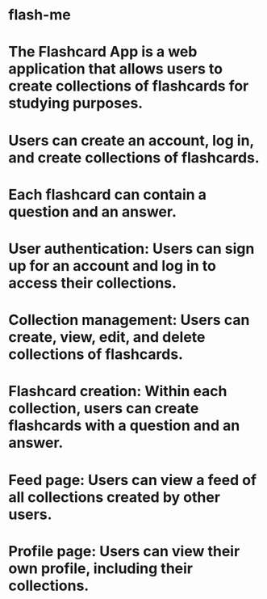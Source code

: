 # flash-me
# The Flashcard App is a web application that allows users to create collections of flashcards for studying purposes. 
# Users can create an account, log in, and create collections of flashcards. 
# Each flashcard can contain a question and an answer.




# User authentication: Users can sign up for an account and log in to access their collections.
# Collection management: Users can create, view, edit, and delete collections of flashcards.
# Flashcard creation: Within each collection, users can create flashcards with a question and an answer.
# Feed page: Users can view a feed of all collections created by other users.
# Profile page: Users can view their own profile, including their collections.